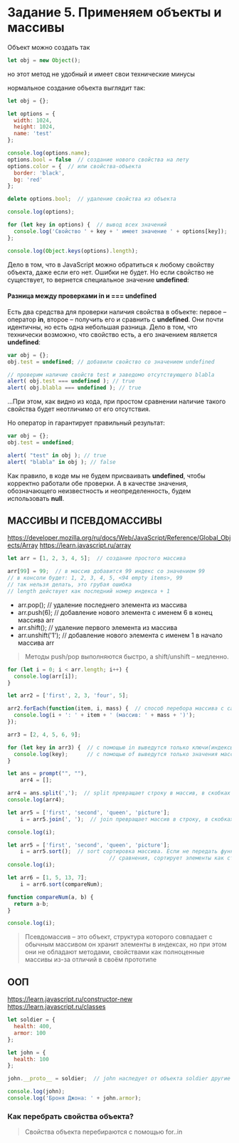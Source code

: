 # Задание 5. Применяем объекты и массивы

Объект можно создать так
```javascript
let obj = new Object();  
```
но этот метод не удобный и имеет свои технические минусы

нормальное создание объекта выглядит так:
```javascript
let obj = {};

let options = {
  width: 1024,
  height: 1024,
  name: 'test'
};

console.log(options.name);
options.bool = false  // создание нового свойства на лету
options.color = {  // или свойства-объекта
  border: 'black',
  bg: 'red'
};

delete options.bool;  // удаление свойства из объекта

console.log(options);

for (let key in options) {  // вывод всех значений
  console.log('Свойство ' + key + ' имеет значение ' + options[key]);
};

console.log(Object.keys(options).length);
```

Дело в том, что в JavaScript можно обратиться к любому свойству объекта, даже если его нет.
Ошибки не будет.
Но если свойство не существует, то вернется специальное значение **undefined**:

#### Разница между проверками in и === undefined
Есть два средства для проверки наличия свойства в объекте: первое – оператор **in**, второе – получить его и сравнить с **undefined**.
Они почти идентичны, но есть одна небольшая разница.
Дело в том, что технически возможно, что свойство есть, а его значением является **undefined**:

```javascript
var obj = {};
obj.test = undefined; // добавили свойство со значением undefined

// проверим наличие свойств test и заведомо отсутствующего blabla
alert( obj.test === undefined ); // true
alert( obj.blabla === undefined ); // true
```
…При этом, как видно из кода, при простом сравнении наличие такого свойства будет неотличимо от его отсутствия.

Но оператор in гарантирует правильный результат:
```javascript
var obj = {};
obj.test = undefined;

alert( "test" in obj ); // true
alert( "blabla" in obj ); // false
```
Как правило, в коде мы не будем присваивать **undefined**, чтобы корректно работали обе проверки.
А в качестве значения, обозначающего неизвестность и неопределенность, будем использовать **null**.

## МАССИВЫ И ПСЕВДОМАССИВЫ
https://developer.mozilla.org/ru/docs/Web/JavaScript/Reference/Global_Objects/Array
https://learn.javascript.ru/array

```javascript
let arr = [1, 2, 3, 4, 5];  // создание простого массива

arr[99] = 99;  // в массив добавится 99 индекс со значением 99
// в консоли будет: 1, 2, 3, 4, 5, <94 empty items>, 99 
// так нельзя делать, это грубая ошибка
// length действует как последний номер индекса + 1
```

- arr.pop();  // удаление последнего элемента из массива
- arr.push(6);  // добавление нового элемента с именем 6 в конец массива arr
- arr.shift();  // удаление первого элемента из массива
- arr.unshift('1');  // добавление нового элемента с именем 1 в начало массива arr
> Методы push/pop выполняются быстро, а shift/unshift – медленно.

```javascript
for (let i = 0; i < arr.length; i++) {
  console.log(arr[i]);
}

let arr2 = ['first', 2, 3, 'four', 5];

arr2.forEach(function(item, i, mass) {  // способ перебора массива с callback функцией
  console.log(i + ': ' + item + ' (массив: ' + mass + ')');
});

arr3 = [2, 4, 5, 6, 9];

for (let key in arr3) {  // с помощью in выведутся только ключи(индексы) массива
  console.log(key);      // с помощью of выведутся только значения массива
}

let ans = prompt("", ""),
    arr4 = [];

arr4 = ans.split(',');  // split превращает строку в массив, в скобках разделитель
console.log(arr4);

let arr5 = ['first', 'second', 'queen', 'picture'];
    i = arr5.join(', ');  // join превращает массив в строку, в скобках разделитель

console.log(i);

let arr5 = ['first', 'second', 'queen', 'picture'];
    i = arr5.sort();  // sort сортировка массива. Если не передать функцию
                                // сравнения, сортирует элементы как строки
console.log(i);

let arr6 = [1, 5, 13, 7];
    i = arr6.sort(compareNum);

function compareNum(a, b) {
  return a-b;
}

console.log(i);
```

> Псевдомассив – это объект, структура которого совпадает с обычным массивом 
> он хранит элементы в индексах, но при этом они не обладают методами,
> свойствами как полноценные массивы из-за отличий в своём прототипе

## ООП
https://learn.javascript.ru/constructor-new
https://learn.javascript.ru/classes

```javascript
let soldier = {
  health: 400,
  armor: 100
};

let john = {
  health: 100
};

john.__proto__ = soldier;  // john наследует от объекта soldier другие свойства

console.log(john);
console.log('Броня Джона: ' + john.armor);
```

### Как перебрать свойства объекта?

> Свойства объекта перебираются с помощью for..in